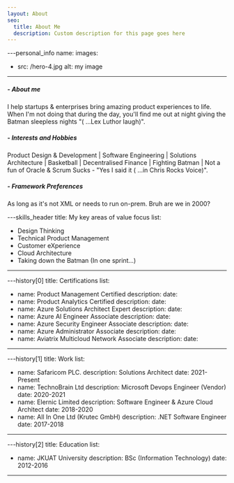 ```yaml
---
layout: About
seo:
  title: About Me
  description: Custom description for this page goes here
---
```



---personal_info
name:
images:
  - src: /hero-4.jpg
    alt: my image
---
##### <span>- </span> About me

I help startups & enterprises bring amazing product experiences to life. When I'm not doing that during the day, you'll find me out at night giving the Batman sleepless nights "( ...Lex Luthor laugh)". 

##### <span>- </span> Interests and Hobbies

Product Design & Development | Software Engineering | Solutions Architecture | Basketball | Decentralised Finance | Fighting Batman | Not a fun of Oracle & Scrum Sucks - "Yes I said it ( ...in Chris Rocks Voice)".
##### <span>- </span> Framework Preferences

As long as it's not XML or needs to run on-prem. Bruh are we in 2000?



---skills_header
title: My key areas of value focus
list:
  - Design Thinking
  - Technical Product Management
  - Customer eXperience
  - Cloud Architecture
  - Taking down the Batman (In one sprint...)
---

---history[0]
title: Certifications
list:
  - name: Product Management Certified
    description: 
    date:
  - name: Product Analytics Certified
    description: 
    date:  
  - name: Azure Solutions Architect Expert
    description: 
    date: 
  - name: Azure AI Engineer Associate
    description: 
    date: 
  - name: Azure Security Engineer Associate
    description:
    date:
  - name: Azure Administrator Associate
    description: 
    date:
  - name: Aviatrix Multicloud Network Associate
    description: 
    date: 
---

---history[1]
title: Work
list:
  - name: Safaricom PLC.
    description: Solutions Architect
    date: 2021-Present
  - name: TechnoBrain Ltd
    description: Microsoft Devops Engineer (Vendor)
    date: 2020-2021
  - name: Elernic Limited
    description: Software Engineer & Azure Cloud Architect
    date: 2018-2020
  - name: All In One Ltd (Krutec GmbH)
    description: .NET Software Engineer
    date: 2017-2018
---



---history[2]
title: Education
list:
  - name: JKUAT University
    description: BSc (Information Technology)
    date: 2012-2016
---